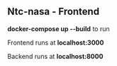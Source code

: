 ## Ntc-nasa - Frontend

**docker-compose up --build** to run

Frontend runs at **localhost:3000**

Backend runs at **localhost:8000**
